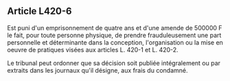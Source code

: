 Article L420-6
----
Est puni d'un emprisonnement de quatre ans et d'une amende de 500000 F le fait,
pour toute personne physique, de prendre frauduleusement une part personnelle et
déterminante dans la conception, l'organisation ou la mise en oeuvre de
pratiques visées aux articles L. 420-1 et L. 420-2.

Le tribunal peut ordonner que sa décision soit publiée intégralement ou par
extraits dans les journaux qu'il désigne, aux frais du condamné.
